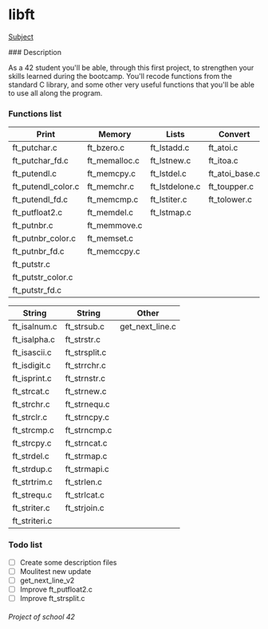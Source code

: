 libft
=====

[Subject](../master/libft.pdf)

### Description

As a 42 student you'll be able, through this first project, to strengthen your skills learned during the bootcamp.
You'll recode functions from the standard C library, and some other very useful functions that you'll be able to use all along the program.

### Functions list

|       Print        |    Memory     |     Lists      |    Convert     |
| ------------------ | ------------- | -------------- | -------------- |
| ft_putchar.c       | ft_bzero.c    | ft_lstadd.c    | ft_atoi.c      |
| ft_putchar_fd.c    | ft_memalloc.c | ft_lstnew.c    | ft_itoa.c      |
| ft_putendl.c       | ft_memcpy.c   | ft_lstdel.c    | ft_atoi_base.c |
| ft_putendl_color.c | ft_memchr.c   | ft_lstdelone.c | ft_toupper.c   |
| ft_putendl_fd.c    | ft_memcmp.c   | ft_lstiter.c   | ft_tolower.c   |
| ft_putfloat2.c     | ft_memdel.c   | ft_lstmap.c    |                |
| ft_putnbr.c        | ft_memmove.c  |                |                |
| ft_putnbr_color.c  | ft_memset.c   |                |                |
| ft_putnbr_fd.c     | ft_memccpy.c  |                |                |
| ft_putstr.c        |               |                |                |
| ft_putstr_color.c  |               |                |                |
| ft_putstr_fd.c     |               |                |                |


|    String     |    String     |      Other      |
| ------------- | ------------- | --------------- |
| ft_isalnum.c  | ft_strsub.c   | get_next_line.c |
| ft_isalpha.c  | ft_strstr.c   |                 |
| ft_isascii.c  | ft_strsplit.c |                 |
| ft_isdigit.c  | ft_strrchr.c  |                 |
| ft_isprint.c  | ft_strnstr.c  |                 |
| ft_strcat.c   | ft_strnew.c   |                 |
| ft_strchr.c   | ft_strnequ.c  |                 |
| ft_strclr.c   | ft_strncpy.c  |                 |
| ft_strcmp.c   | ft_strncmp.c  |                 |
| ft_strcpy.c   | ft_strncat.c  |                 |
| ft_strdel.c   | ft_strmap.c   |                 |
| ft_strdup.c   | ft_strmapi.c  |                 |
| ft_strtrim.c  | ft_strlen.c   |                 |
| ft_strequ.c   | ft_strlcat.c  |                 |
| ft_striter.c  | ft_strjoin.c  |                 |
| ft_striteri.c |               |                 |

### Todo list

- [ ] Create some description files
- [ ] Moulitest new update
- [ ] get_next_line_v2
- [ ] Improve ft_putfloat2.c
- [ ] Improve ft_strsplit.c

###### Project of school 42
